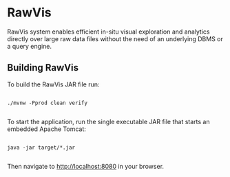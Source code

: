 # RawVis

RawVis system enables efficient in-situ visual exploration and analytics directly over large raw data files without the need of an underlying DBMS or a query engine.


## Building RawVis
To build the RawVis JAR file run:

```

./mvnw -Pprod clean verify


```

To start the application, run the single executable JAR file that starts an embedded Apache Tomcat:

```

java -jar target/*.jar


```

Then navigate to [http://localhost:8080](http://localhost:8080) in your browser.
